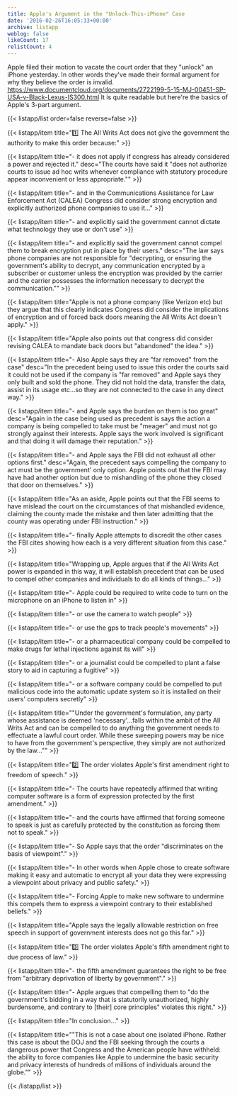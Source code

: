 ```yaml
---
title: Apple's Argument in the "Unlock-This-iPhone" Case
date: '2016-02-26T16:05:33+00:00'
archive: listapp
weblog: false
likeCount: 17
relistCount: 4
---
```


Apple filed their motion to vacate the court order that they "unlock" an iPhone yesterday. In other words they've made their formal argument for why they believe the order is invalid. https://www.documentcloud.org/documents/2722199-5-15-MJ-00451-SP-USA-v-Black-Lexus-IS300.html It is quite readable but here're the basics of Apple's 3-part argument.

<!--more-->

{{< listapp/list order=false reverse=false >}}

   {{< listapp/item title="1️⃣ The All Writs Act does not give the government the authority to make this order because:" >}}

   {{< listapp/item title="- it does not apply if congress has already considered a power and rejected it."
      desc="The courts have said it \"does not authorize courts to issue ad hoc writs whenever compliance with statutory procedure appear inconvenient or less appropriate.\"" >}}

   {{< listapp/item title="- and in the Communications Assistance for Law Enforcement Act (CALEA) Congress did consider strong encryption and explicitly authorized phone companies to use it…" >}}

   {{< listapp/item title="- and explicitly said the government cannot dictate what technology they use or don't use" >}}

   {{< listapp/item title="- and explicitly said the government cannot compel them to break encryption put in place by their users."
      desc="The law says phone companies are not responsible for \"decrypting, or ensuring the government's ability to decrypt, any communication encrypted by a subscriber or customer unless the encryption was provided by the carrier and the carrier possesses the information necessary to decrypt the communication.\"" >}}

   {{< listapp/item title="Apple is not a phone company (like Verizon etc) but they argue that this clearly indicates Congress did consider the implications of encryption and of forced back doors meaning the All Writs Act doesn't apply." >}}

   {{< listapp/item title="Apple also points out that congress did consider revising CALEA to mandate back doors but \"abandoned\" the idea." >}}

   {{< listapp/item title="- Also Apple says they are \"far removed\" from the case"
      desc="In the precedent being used to issue this order the courts said it could not be used if the company is \"far removed\" and Apple says they only built and sold the phone. They did not hold the data, transfer the data, assist in its usage etc…so they are not connected to the case in any direct way." >}}

   {{< listapp/item title="- and Apple says the burden on them is too great"
      desc="Again in the case being used as precedent is says the action a company is being compelled to take must be \"meager\" and must not go strongly against their interests. Apple says the work involved is significant and that doing it will damage their reputation." >}}

   {{< listapp/item title="- and Apple says the FBI did not exhaust all other options first."
      desc="Again, the precedent says compelling the company to act must be the government' only option. Apple points out that the FBI may have had another option but due to mishandling of the phone they closed that door on themselves." >}}

   {{< listapp/item title="As an aside, Apple points out that the FBI seems to have mislead the court on the circumstances of that mishandled evidence, claiming the county made the mistake and then later admitting that the county was operating under FBI instruction." >}}

   {{< listapp/item title="- finally Apple attempts to discredit the other cases the FBI cites showing how each is a very different situation from this case." >}}

   {{< listapp/item title="Wrapping up, Apple argues that if the All Writs Act power is expanded in this way, it will establish precedent that can be used to compel other companies and individuals to do all kinds of things..." >}}

   {{< listapp/item title="- Apple could be required to write code to turn on the microphone on an iPhone to listen in" >}}

   {{< listapp/item title="- or use the camera to watch people" >}}

   {{< listapp/item title="- or use the gps to track people's movements" >}}

   {{< listapp/item title="- or a pharmaceutical company could be compelled to make drugs for lethal injections against its will" >}}

   {{< listapp/item title="- or a journalist could be compelled to plant a false story to aid in capturing a fugitive" >}}

   {{< listapp/item title="- or a software company could be compelled to put malicious code into the automatic update system so it is installed on their users' computers secretly" >}}

   {{< listapp/item title="\"Under the government's formulation, any party whose assistance is deemed 'necessary'…falls within the ambit of the All Writs Act and can be compelled to do anything the government needs to effectuate a lawful court order. While these sweeping powers may be nice to have from the government's perspective, they simply are not authorized by the law…\"" >}}

   {{< listapp/item title="2️⃣ The order violates Apple's first amendment right to freedom of speech." >}}

   {{< listapp/item title="- The courts have repeatedly affirmed that writing computer software is a form of expression protected by the first amendment." >}}

   {{< listapp/item title="- and the courts have affirmed that forcing someone to speak is just as carefully protected by the constitution as forcing them not to speak." >}}

   {{< listapp/item title="- So Apple says that the order \"discriminates on the basis of viewpoint\"." >}}

   {{< listapp/item title="- In other words when Apple chose to create software making it easy and automatic to encrypt all your data they were expressing a viewpoint about privacy and public safety." >}}

   {{< listapp/item title="- Forcing Apple to make new software to undermine this compels them to express a viewpoint contrary to their established beliefs." >}}

   {{< listapp/item title="Apple says the legally allowable restriction on free speech in support of government interests does not go this far." >}}

   {{< listapp/item title="3️⃣ The order violates Apple's fifth amendment right to due process of law." >}}

   {{< listapp/item title="- the fifth amendment guarantees the right to be free from \"arbitrary deprivation of liberty by government\"." >}}

   {{< listapp/item title="- Apple argues that compelling them to \"do the government's bidding in a way that is statutorily unauthorized, highly burdensome, and contrary to [their] core principles\" violates this right." >}}

   {{< listapp/item title="In conclusion..." >}}

   {{< listapp/item title="\"This is not a case about one isolated iPhone. Rather this case is about the DOJ and the FBI seeking through the courts a dangerous power that Congress and the American people have withheld: the ability to force companies like Apple to undermine the basic security and privacy interests of hundreds of millions of individuals around the globe.\"" >}}

{{< /listapp/list >}}
